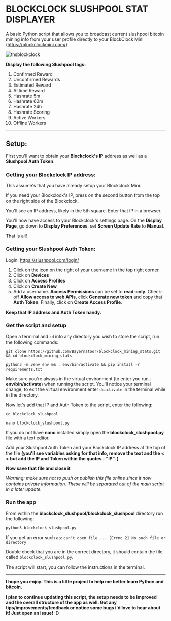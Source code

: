 # BLOCKCLOCK SLUSHPOOL STAT DISPLAYER

A basic Python script that allows you to broadcast current slushpool bitcoin mining info from your user profile directly to your BlockClock Mini (https://blockclockmini.com/)

![thsblockclock](https://user-images.githubusercontent.com/55212954/158614788-8b850940-fb42-4c6b-ae84-7055e81db1b9.jpg)

**Display the following Slushpool tags:**

1. Confirmed Reward
2. Unconfirmed Rewards
3. Estimated Reward
4. Alltime Reward
5. Hashrate 5m
6. Hashrate 60m
7. Hashrate 24h
8. Hashrate Scoring
9. Active Workers
10. Offline Workers

----------------------

## Setup:

First you'll want to obtain your **Blockclock's IP** address as well as a **Slushpool Auth Token**.

### Getting your Blockclock IP address:

This assume's that you have already setup your Blockclock Mini. 

If you need your Blockclock's IP, press on the second button from the top on the right side of the Blockclock. 

You'll see an IP address, likely in the 5th square. Enter that IP in a browser. 

You'll now have access to your Blockclock's settings page. On the **Display Page**, go down to **Display Preferences**, set **Screen Update Rate** to **Manual**.

That is all! 

### Getting your Slushpool Auth Token:

Login:
https://slushpool.com/login/

1. Click on the icon on the right of your username in the top right corner.
2. Click on **Devices**
3. Click on **Access Profiles**
4. Click on **Create New**
5. Add a username. **Access Permissions** can be set to **read-only**. 
   Check-off **Allow access to web APIs**, click **Generate new token** and copy that **Auth Token**. 
   FInally, click on **Create Access Profile**.

**Keep that IP address and Auth Token handy.**

### Get the script and setup

Open a terminal and ```cd``` into any directory you wish to store the script, run the following commands:

```
git clone https://github.com/Bayernatoor/blockclock_mining_stats.git && cd blockclock_mining_stats

python3 -m venv env && . env/bin/activate && pip install -r requirements.txt 
```

Make sure you're always in the virtual environment (to enter you run **. env/bin/activate**) when running the script. You'll notice your terminal change, to exit the virtual environment enter ```deactivate``` in the terminal while in the directory. 

Now let's add that IP and Auth Token to the script, enter the following: 

```
cd blockclock_slushpool

nano blockclock_slushpool.py
```

If you do not have **nano** installed simply open the **blockclock_slushpool.py** file with a text editor.

Add your Slushpool Auth Token and your Blockclock IP address at the top of the file **(you'll see variables asking for that info, remove the text and the < > but add the IP and Token within the  quotes - "IP". )**

**Now save that file and close it**

*Warning: make sure not to push or publish this file online since it now contains private information. These will be separated out of the main script in a later update.*

### Run the app

From within the **blockclock_slushpool/blockclock_slushpool** directory run the following:

```
python3 blockclock_slushpool.py
```
If you get an error such as: ```can't open file ... [Errno 2] No such file or directory```

Double check that you are in the correct directory, it should contain the file called ```blockclock_slushpool.py```.

The script will start, you can follow the instructions in the terminal.

------------------------------------

**I hope you enjoy. This is a little project to help me better learn Python and bitcoin.**

**I plan to continue updating this script, the setup needs to be improved and the overall structure of the app as well. Got any tips/improvements/feedback or notice some bugs i'd love to hear about it! Just open an issue!** :D
